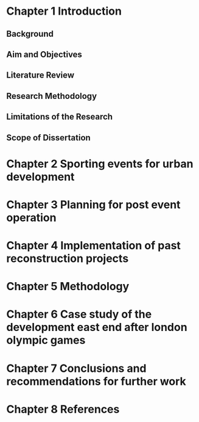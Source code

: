 # Chapter 1 Introduction
## Background

## Aim and Objectives

## Literature Review

## Research Methodology

## Limitations of the Research

## Scope of Dissertation


# Chapter 2 Sporting events for urban development


# Chapter 3 Planning for post event operation

# Chapter 4 Implementation of past reconstruction projects

# Chapter 5 Methodology

# Chapter 6 Case study of the development east end after london olympic games

# Chapter 7 Conclusions and recommendations for further work

# Chapter 8 References
